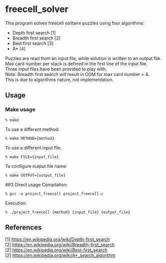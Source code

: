 # freecell_solver

This program solves freecell solitaire puzzles using four algorithms:
- Depth first search [1]
- Breadth first search [2]
- Best first search [3]
- A* [4]

Puzzles are read from an input file, while solution is written to an output file.
<br>
Max card number per stack is defined in the first line of the input file.
<br>
Three input files have been provided to play with.
<br>
Note: Breadth first search will result in OOM for max card number > 4.
<br>
This is due to algorithms nature, not implementation.

## Usage
### Make usage
```
% make
```
To use a different method:
```
% make METHOD={method}
```
To use a different input file:
```
% make FILE={input_file}
```
To configure output file name:
```
% make OUTPUT={output_file}
```

##3 Direct usage
Compilation:
```
% gcc -o project_freecell project_freecell.c
```
Execution:
```
% ./project_freecell {method} {input_file} {output_file}
```

## References
[1] https://en.wikipedia.org/wiki/Depth-first_search
<br>
[2] https://en.wikipedia.org/wiki/Breadth-first_search
<br>
[2] https://en.wikipedia.org/wiki/Best-first_search
<br>
[2] https://en.wikipedia.org/wiki/A*_search_algorithm
